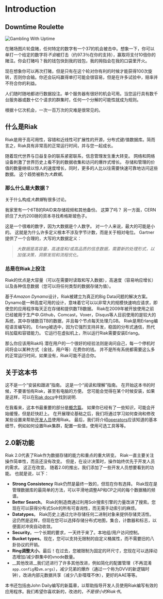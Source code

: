# Introduction

## Downtime Roulette

![Gambling With Uptime](../assets/decor/roulette.png)

在赌场图片轮盘赌，任何特定的数字有一个37的机会被击中。想象一下，你可以单打一个给定的数字将*不会*被打击（约97.3％在你的支持），赢取将支付10倍你的赌注。你会打赌吗？我的钱包快到我的钱包，我的拇指会在我的口袋里开火。

现在想象你可以再次打赌，但是只有在这个轮对你有利的时候才能获得100次旋转，否则你会输。你还会玩吗赢得单打可能会很容易，但是在许多试验中，赔率并不符合你的利益。

人们随时随地都进行数据投注。单个服务器有很好的机会可用。当您运行具有数千台服务器或数十亿个请求的群集时，任何一个分解的可能性就成为规则。

根据十亿次机会，一次一百万次的灾难是很常见的。

## 什么是Riak

Riak是用于高可用性，容错和近线性可扩展性的开源，分布式键/值数据库。简而言之，Riak具有非常高的正常运行时间，并与您一起成长。
<!-- image: phone with 1/0's flying from it to a disk array -->

随着现代世界与日益复杂的联系紧密联系，信息管理发生重大转变。 网络和网络设备刺激了世界历史上看不到的数据收集和访问的爆炸式增长。 存储和管理的价值的数量继续以惊人的速度增长，同时，更多的人比以往需要快速可靠地访问这些数据。 这个趋势被称为*大数据*。

<aside id="big-data" class="sidebar"><h3>那么什么是大数据？</h3>

关于什么构成<em>大数据</em>有很多讨论。


我家里有一个6TB的RAID来存储视频和其他备份。 这算了吗？ 另一方面，CERN抓住了大约200磅的资本寻找希格斯玻色子。

<!-- image: raid box -->

这是一个很难的数字，因为大数据是个人数字。 对一个人来说，最大的可能是小的。 这就是为什么许多定义根本不涉及字节计数，而是关于相对电位。 Gartner提供了一个合理的，大写的大数据定义：

<blockquote><em>大数据是高容量，高速度和/或高品质的信息数据，需要新的处理形式，以加强决策，洞察发现和流程优化。</em></blockquote></aside>

<h3>总是在Riak上投注</h3>

Riak的优点是大容量（可以在需要时读取和写入数据），高速度（容易响应增长）以及各种信息数据（您可以将任何类型的数据存储为值）。

基于*Amazon Dynamo*设计，Riak被建立为真正的Big Data问题的解决方案。 Dynamo是一种高度可用的设计，意味着它可以以非常大的规模快速响应请求，即使您的应用程序每天正在存储和提供数TB数据。 Riak在2009年被开放使用之前已经被用于生产中.Github，Comcast，Voxer，Disqus等人目前使用的是较大的系统，其中存储数百TB的数据，并且每个节点每天处理几GB。
Riak是用Erlang编程语言编写的。 Erlang被选中，因为它强烈支持并发，稳固的分布式通信，热代码加载和容错能力。 它运行在虚拟机上，所以运行Riak需要安装Erlang。

那么你应该用Riak吗 潜在用户的一个很好的经验法则是询问自己，每一个停机时间将会以某种方式（金钱，用户等）花费你的钱。 并不是所有系统都需要这么多的正常运行时间，如果没有，Riak可能不适合你。

## 关于这本书

这不是一个“安装和跟进”指南。 这是一个“阅读和理解”指南。 在开始这本书的时候，不要害怕有Riak，甚至有电脑的方便。 您可能会觉得在某个时候安装，如果是这样，可以在[Riak docs](http://docs.basho.com)中找到说明.


在我看来，这本书最重要的部分是[概念篇](#concepts)。 如果你已经有了一些知识，可能会开始缓慢，但是赶快赶上。 在开展理论基础之后，我们将通过学习如何查询和修改某些设置来帮助[开发人员](#developers)使用Riak。 最后，我们将介绍[operators](#operators)应该知道的基本细节，例如如何设置Riak集群，配置一些值，使用可选工具等等。


## 2.0新功能

Riak 2.0代表了Riak作为数据存储的能力和重点的重大转变。 Riak一直主要关注操作简单性，而且还没有改变。 但是，在设计决策时，操作始终优先于开发人员的需求。 这正在改变。 随着2.0的推出，我们添加了一些开发人员想要看到的功能。 也就是说，以下：

* __Strong Consistency__ Riak仍然是最终一致的，但现在你有选择。 Riak现在是管理数据库的最简单的方法，可以平滑地调整AP和CP之间的每个数据桶的频谱。
* __Better Search__。 Riak的制造商通过利用Solr搜索引擎的力量改进了搜索。您现在可以获得分布式Solr的所有可查询性，而无需手动索引的麻烦。
* __Datatypes__。 Riak历史上通过允许存储任何二进制对象来提供存储灵活性。这仍然是这样，但现在您可以选择存储分布式地图，集合，计数器和标志，以便面对冲突自动收敛。
* __Security__。一个长期的要求，一天终于来了。本地组/用户访问控制。
* __Bucket types__。现在，您可以支持无限制的自定义桶属性，而不需要旧的八卦协议的开销。
* __Ring调整大小__。最后！在过去，您被限制为固定的环尺寸，您现在可以选择动态增加/减少群集中的vnode数量。
* __其他改进__我们还进行了许多其他改进，例如简化的配置管理（不再混淆`app.config`和`vm.args`），减少兄弟的爆炸（通过一个称为DVV的新逻辑时钟），改进内部元数据共享（减少八卦喋喋不休），更好的AAE等等。

本书还包括由John Daily编写的新篇章，以帮助指导开发人员使用Riak编写有效的应用程序。我们希望你喜欢新的，改进的，*不是很小的Riak书*。
